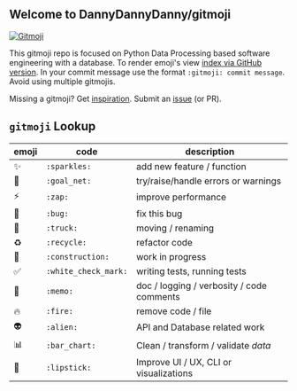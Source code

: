 ## Welcome to DannyDannyDanny/gitmoji

<a href="https://gitmoji.carloscuesta.me">
  <img src="https://img.shields.io/badge/gitmoji-%20😜%20😍-FFDD67.svg?style=flat-square" alt="Gitmoji">
</a>

This gitmoji repo is focused on Python Data Processing based software engineering with a database.
To render emoji's view [index via GitHub version](https://github.com/DannyDannyDanny/gitmoji/blob/gh-pages/index.md).
In your commit message use the format `:gitmoji: commit message`. Avoid using multiple gitmojis.

Missing a gitmoji? Get [inspiration](https://gist.github.com/rxaviers/7360908).
Submit an [issue](https://github.com/DannyDannyDanny/gitmoji/issues) (or PR).

## `gitmoji` Lookup

|emoji|code|description|
|---|---|---|
|:sparkles:|`:sparkles:`| add new feature / function|
|:goal_net:|`:goal_net:`| try/raise/handle errors or warnings|
|:zap:|`:zap:`| improve performance|
|:bug:|`:bug:`| fix this bug|
|:truck:|`:truck:`| moving / renaming |
|:recycle:|`:recycle:`| refactor code |
|:construction:|`:construction:`| work in progress |
|:white_check_mark:|`:white_check_mark:`| writing tests, running tests |
|:memo:|`:memo:`| doc / logging / verbosity / code comments |
|:fire:|`:fire:`| remove code / file |
|:alien:|`:alien:`| API and Database related work |
|:bar_chart:|`:bar_chart:`|Clean / transform / validate _data_|
|:lipstick:|`:lipstick:`| Improve UI / UX, CLI or visualizations|
